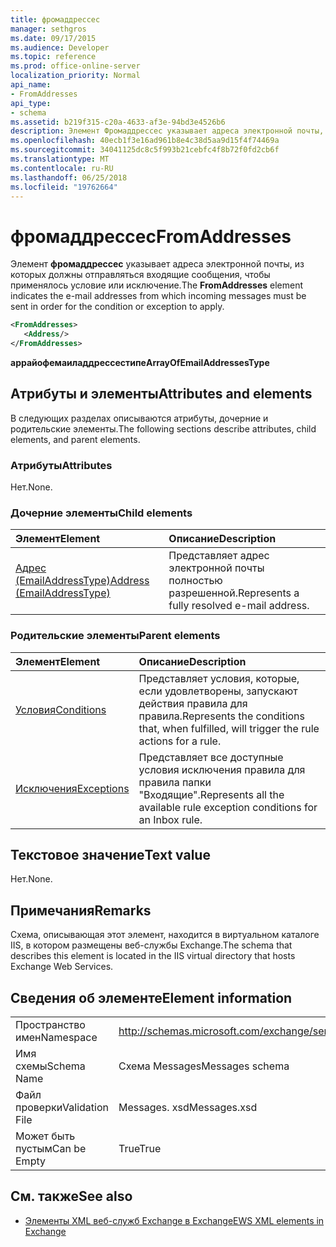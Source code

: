 ```yaml
---
title: фромаддрессес
manager: sethgros
ms.date: 09/17/2015
ms.audience: Developer
ms.topic: reference
ms.prod: office-online-server
localization_priority: Normal
api_name:
- FromAddresses
api_type:
- schema
ms.assetid: b219f315-c20a-4633-af3e-94bd3e4526b6
description: Элемент Фромаддрессес указывает адреса электронной почты, из которых должны отправляться входящие сообщения, чтобы применялось условие или исключение.
ms.openlocfilehash: 40ecb1f3e16ad961b8e4c38d5aa9d15f4f74469a
ms.sourcegitcommit: 34041125dc8c5f993b21cebfc4f8b72f0fd2cb6f
ms.translationtype: MT
ms.contentlocale: ru-RU
ms.lasthandoff: 06/25/2018
ms.locfileid: "19762664"
---
```

# <a name="fromaddresses"></a><span data-ttu-id="87333-103">фромаддрессес</span><span class="sxs-lookup"><span data-stu-id="87333-103">FromAddresses</span></span>

<span data-ttu-id="87333-104">Элемент **фромаддрессес** указывает адреса электронной почты, из которых должны отправляться входящие сообщения, чтобы применялось условие или исключение.</span><span class="sxs-lookup"><span data-stu-id="87333-104">The **FromAddresses** element indicates the e-mail addresses from which incoming messages must be sent in order for the condition or exception to apply.</span></span> 
  
```XML
<FromAddresses>
   <Address/>
</FromAddresses>
```

 <span data-ttu-id="87333-105">**аррайофемаиладдрессестипе**</span><span class="sxs-lookup"><span data-stu-id="87333-105">**ArrayOfEmailAddressesType**</span></span>
## <a name="attributes-and-elements"></a><span data-ttu-id="87333-106">Атрибуты и элементы</span><span class="sxs-lookup"><span data-stu-id="87333-106">Attributes and elements</span></span>

<span data-ttu-id="87333-107">В следующих разделах описываются атрибуты, дочерние и родительские элементы.</span><span class="sxs-lookup"><span data-stu-id="87333-107">The following sections describe attributes, child elements, and parent elements.</span></span>
  
### <a name="attributes"></a><span data-ttu-id="87333-108">Атрибуты</span><span class="sxs-lookup"><span data-stu-id="87333-108">Attributes</span></span>

<span data-ttu-id="87333-109">Нет.</span><span class="sxs-lookup"><span data-stu-id="87333-109">None.</span></span>
  
### <a name="child-elements"></a><span data-ttu-id="87333-110">Дочерние элементы</span><span class="sxs-lookup"><span data-stu-id="87333-110">Child elements</span></span>

|<span data-ttu-id="87333-111">**Элемент**</span><span class="sxs-lookup"><span data-stu-id="87333-111">**Element**</span></span>|<span data-ttu-id="87333-112">**Описание**</span><span class="sxs-lookup"><span data-stu-id="87333-112">**Description**</span></span>|
|:-----|:-----|
|[<span data-ttu-id="87333-113">Адрес (EmailAddressType)</span><span class="sxs-lookup"><span data-stu-id="87333-113">Address (EmailAddressType)</span></span>](address-emailaddresstype.md) <br/> |<span data-ttu-id="87333-114">Представляет адрес электронной почты полностью разрешенной.</span><span class="sxs-lookup"><span data-stu-id="87333-114">Represents a fully resolved e-mail address.</span></span>  <br/> |
   
### <a name="parent-elements"></a><span data-ttu-id="87333-115">Родительские элементы</span><span class="sxs-lookup"><span data-stu-id="87333-115">Parent elements</span></span>

|<span data-ttu-id="87333-116">**Элемент**</span><span class="sxs-lookup"><span data-stu-id="87333-116">**Element**</span></span>|<span data-ttu-id="87333-117">**Описание**</span><span class="sxs-lookup"><span data-stu-id="87333-117">**Description**</span></span>|
|:-----|:-----|
|[<span data-ttu-id="87333-118">Условия</span><span class="sxs-lookup"><span data-stu-id="87333-118">Conditions</span></span>](conditions.md) <br/> |<span data-ttu-id="87333-119">Представляет условия, которые, если удовлетворены, запускают действия правила для правила.</span><span class="sxs-lookup"><span data-stu-id="87333-119">Represents the conditions that, when fulfilled, will trigger the rule actions for a rule.</span></span>  <br/> |
|[<span data-ttu-id="87333-120">Исключения</span><span class="sxs-lookup"><span data-stu-id="87333-120">Exceptions</span></span>](exceptions.md) <br/> |<span data-ttu-id="87333-121">Представляет все доступные условия исключения правила для правила папки "Входящие".</span><span class="sxs-lookup"><span data-stu-id="87333-121">Represents all the available rule exception conditions for an Inbox rule.</span></span>  <br/> |
   
## <a name="text-value"></a><span data-ttu-id="87333-122">Текстовое значение</span><span class="sxs-lookup"><span data-stu-id="87333-122">Text value</span></span>

<span data-ttu-id="87333-123">Нет.</span><span class="sxs-lookup"><span data-stu-id="87333-123">None.</span></span>
  
## <a name="remarks"></a><span data-ttu-id="87333-124">Примечания</span><span class="sxs-lookup"><span data-stu-id="87333-124">Remarks</span></span>

<span data-ttu-id="87333-125">Схема, описывающая этот элемент, находится в виртуальном каталоге IIS, в котором размещены веб-службы Exchange.</span><span class="sxs-lookup"><span data-stu-id="87333-125">The schema that describes this element is located in the IIS virtual directory that hosts Exchange Web Services.</span></span>
  
## <a name="element-information"></a><span data-ttu-id="87333-126">Сведения об элементе</span><span class="sxs-lookup"><span data-stu-id="87333-126">Element information</span></span>

|||
|:-----|:-----|
|<span data-ttu-id="87333-127">Пространство имен</span><span class="sxs-lookup"><span data-stu-id="87333-127">Namespace</span></span>  <br/> |http://schemas.microsoft.com/exchange/services/2006/messages  <br/> |
|<span data-ttu-id="87333-128">Имя схемы</span><span class="sxs-lookup"><span data-stu-id="87333-128">Schema Name</span></span>  <br/> |<span data-ttu-id="87333-129">Схема Messages</span><span class="sxs-lookup"><span data-stu-id="87333-129">Messages schema</span></span>  <br/> |
|<span data-ttu-id="87333-130">Файл проверки</span><span class="sxs-lookup"><span data-stu-id="87333-130">Validation File</span></span>  <br/> |<span data-ttu-id="87333-131">Messages. xsd</span><span class="sxs-lookup"><span data-stu-id="87333-131">Messages.xsd</span></span>  <br/> |
|<span data-ttu-id="87333-132">Может быть пустым</span><span class="sxs-lookup"><span data-stu-id="87333-132">Can be Empty</span></span>  <br/> |<span data-ttu-id="87333-133">True</span><span class="sxs-lookup"><span data-stu-id="87333-133">True</span></span>  <br/> |
   
## <a name="see-also"></a><span data-ttu-id="87333-134">См. также</span><span class="sxs-lookup"><span data-stu-id="87333-134">See also</span></span>



- [<span data-ttu-id="87333-135">Элементы XML веб-служб Exchange в Exchange</span><span class="sxs-lookup"><span data-stu-id="87333-135">EWS XML elements in Exchange</span></span>](ews-xml-elements-in-exchange.md)

